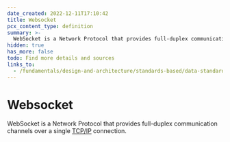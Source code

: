 ```yaml
---
date_created: 2022-12-11T17:10:42
title: Websocket
pcx_content_type: definition
summary: >-
  WebSocket is a Network Protocol that provides full-duplex communication channels over a single [TCP/IP](/fundamentals/design-and-architecture/standards-based/data-standards/#tcp) connection.
hidden: true
has_more: false
todo: Find more details and sources
links_to:
  - /fundamentals/design-and-architecture/standards-based/data-standards/tcp
---
```


# Websocket

WebSocket is a Network Protocol that provides full-duplex communication channels over a single [TCP/IP](/fundamentals/design-and-architecture/standards-based/data-standards/tcp) connection.
